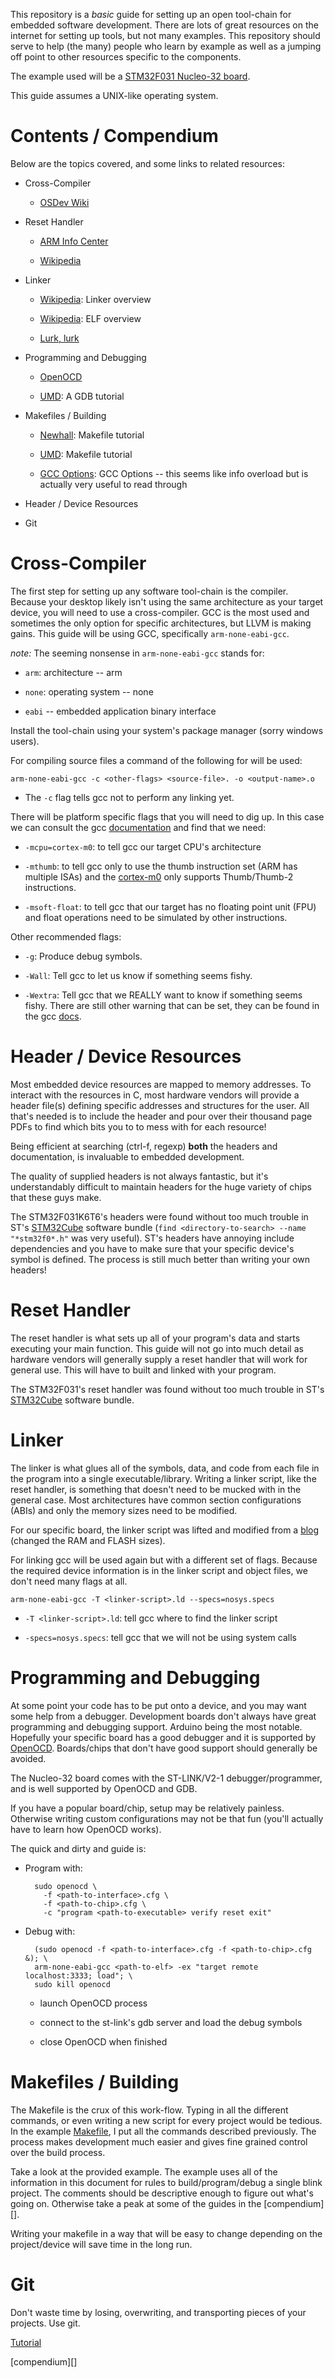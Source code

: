 This repository is a _basic_ guide for setting up an open tool-chain for embedded software development. There are lots of great resources on the internet for setting up tools, but not many examples. This repository should serve to help (the many) people who learn by example as well as a jumping off point to other resources specific to the components.

The example used will be a [STM32F031 Nucleo-32 board](https://www.amazon.com/gp/product/B01DTEWJWK/ref=as_li_tl?ie=UTF8&camp=1789&creative=9325&creativeASIN=B01DTEWJWK&linkCode=as2&tag=davemp-20&linkId=620bf7356a578e0dee2850d0e30cb0fe).

This guide assumes a UNIX-like operating system.

# Contents / Compendium

Below are the topics covered, and some links to related resources:

  - Cross-Compiler

    * [OSDev Wiki](http://wiki.osdev.org/GCC_Cross-Compiler)

  - Reset Handler

    * [ARM Info Center](http://infocenter.arm.com/help/index.jsp?topic=/com.arm.doc.dui0471c/Cihebehb.html)

    * [Wikipedia](https://en.wikipedia.org/wiki/Reset_vector)

  - Linker

    * [Wikipedia](https://en.wikipedia.org/wiki/Linker_%28computing%29): Linker overview

    * [Wikipedia](https://en.wikipedia.org/wiki/Executable_and_Linkable_Format): ELF overview

    * [Lurk, lurk](http://www.lurklurk.org/linkers/linkers.html)

  - Programming and Debugging

    * [OpenOCD](http://openocd.org/documentation/)

    * [UMD](https://www.cs.umd.edu/~srhuang/teaching/cmsc212/gdb-tutorial-handout.pdf): A GDB tutorial

  - Makefiles / Building

    * [Newhall](https://www.cs.swarthmore.edu/~newhall/unixhelp/howto_makefiles.html): Makefile tutorial

    * [UMD](https://www.cs.umd.edu/class/fall2002/cmsc214/Tutorial/makefile.html): Makefile tutorial

    * [GCC Options](https://gcc.gnu.org/onlinedocs/gcc/#toc-GCC-Command-Options): GCC Options -- this seems like info overload but is actually very useful to read through

  - Header / Device Resources

  - Git

# Cross-Compiler

The first step for setting up any software tool-chain is the compiler. Because your desktop likely isn't using the same architecture as your target device, you will need to use a cross-compiler. GCC is the most used and sometimes the only option for specific architectures, but LLVM is making gains. This guide will be using GCC, specifically `arm-none-eabi-gcc`.

_note:_ The seeming nonsense in `arm-none-eabi-gcc` stands for:

  - `arm`: architecture -- arm

  - `none`: operating system -- none

  - `eabi` -- embedded application binary interface

Install the tool-chain using your system's package manager (sorry windows users).

For compiling source files a command of the following for will be used:

`arm-none-eabi-gcc -c <other-flags> <source-file>. -o <output-name>.o`

- The `-c` flag tells gcc not to perform any linking yet.

There will be platform specific flags that you will need to dig up. In this case we can consult the gcc [documentation](https://gcc.gnu.org/onlinedocs/gcc-2.95.3/gcc_2.html#SEC22) and find that we need:

- `-mcpu=cortex-m0`: to tell gcc our target CPU's architecture

- `-mthumb`: to tell gcc only to use the thumb instruction set (ARM has multiple ISAs) and the [cortex-m0](https://developer.arm.com/products/processors/cortex-m/cortex-m0-plus) only supports Thumb/Thumb-2 instructions.

- `-msoft-float`: to tell gcc that our target has no floating point unit (FPU) and float operations need to be simulated by other instructions.

Other recommended flags:

- `-g`: Produce debug symbols.

- `-Wall`: Tell gcc to let us know if something seems fishy.

- `-Wextra`: Tell gcc that we REALLY want to know if something seems fishy. There are still other warning that can be set, they can be found in the gcc [docs](https://gcc.gnu.org/onlinedocs/gcc-4.8.4/gcc/Warning-Options.html).

# Header / Device Resources

Most embedded device resources are mapped to memory addresses. To interact with the resources in C, most hardware vendors will provide a header file(s) defining specific addresses and structures for the user. All that's needed is to include the header and pour over their thousand page PDFs to find which bits you to to mess with for each resource!

Being efficient at searching (ctrl-f, regexp) __both__ the headers and documentation, is invaluable to embedded development.

The quality of supplied headers is not always fantastic, but it's understandably difficult to maintain headers for the huge variety of chips that these guys make.

The STM32F031K6T6's headers were found without too much trouble in ST's [STM32Cube](https://www.element14.com/community/docs/DOC-79590/l/stm32-nucleo-32-development-board-with-stm32f031k6t6-mcu-supports-arduino-connectivity) software bundle (`find <directory-to-search> --name "*stm32f0*.h"` was very useful). ST's headers have annoying include dependencies and you have to make sure that your specific device's symbol is defined. The process is still much better than writing your own headers!

# Reset Handler

The reset handler is what sets up all of your program's data and starts executing your main function. This guide will not go into much detail as hardware vendors will generally supply a reset handler that will work for general use. This will have to built and linked with your program.

The STM32F031's reset handler was found without too much trouble in ST's [STM32Cube](https://www.element14.com/community/docs/DOC-79590/l/stm32-nucleo-32-development-board-with-stm32f031k6t6-mcu-supports-arduino-connectivity) software bundle.

# Linker

The linker is what glues all of the symbols, data, and code from each file in the program into a single executable/library. Writing a linker script, like the reset handler, is something that doesn't need to be mucked with in the general case. Most architectures have common section configurations (ABIs) and only the memory sizes need to be modified.

For our specific board, the linker script was lifted and modified from a [blog](http://hertaville.com/a-sample-linker-script.html) (changed the RAM and FLASH sizes).

For linking gcc will be used again but with a different set of flags. Because the required device information is in the linker script and object files, we don't need many flags at all.

`arm-none-eabi-gcc -T <linker-script>.ld --specs=nosys.specs`

- `-T <linker-script>.ld`: tell gcc where to find the linker script

- `-specs=nosys.specs`: tell gcc that we will not be using system calls

# Programming and Debugging

At some point your code has to be put onto a device, and you may want some help from a debugger. Development boards don't always have great programming and debugging support. Arduino being the most notable. Hopefully your specific board has a good debugger and it is supported by [OpenOCD](http://openocd.org/). Boards/chips that don't have good support should generally be avoided.

The Nucleo-32 board comes with the ST-LINK/V2-1 debugger/programmer, and is well supported by OpenOCD and GDB.

If you have a popular board/chip, setup may be relatively painless. Otherwise writing custom configurations may not be that fun (you'll actually have to learn how OpenOCD works).

The quick and dirty and guide is:

- Program with: 
  
  ```shell
    sudo openocd \
      -f <path-to-interface>.cfg \
      -f <path-to-chip>.cfg \
      -c "program <path-to-executable> verify reset exit"
  ```

- Debug with:
  
  ```shell
    (sudo openocd -f <path-to-interface>.cfg -f <path-to-chip>.cfg &); \
    arm-none-eabi-gcc <path-to-elf> -ex "target remote localhost:3333; load"; \
    sudo kill openocd
  ```

  * launch OpenOCD process

  * connect to the st-link's gdb server and load the debug symbols

  * close OpenOCD when finished

# Makefiles / Building

The Makefile is the crux of this work-flow. Typing in all the different commands, or even writing a new script for every project would be tedious. In the example [Makefile][], I put all the commands described previously. The process makes development much easier and gives fine grained control over the build process.

Take a look at the provided example. The example uses all of the information in this document for rules to build/program/debug a single blink project. The comments should be descriptive enough to figure out what's going on. Otherwise take a peak at some of the guides in the [compendium][].

Writing your makefile in a way that will be easy to change depending on the project/device will save time in the long run.

# Git

Don't waste time by losing, overwriting, and transporting pieces of your projects. Use git.

[Tutorial](https://try.github.io/levels/1/challenges/1)

[Makefile]: asdf

[compendium][]
